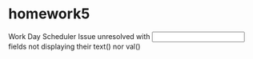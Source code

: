 # homework5
Work Day Scheduler
Issue unresolved with <input> fields not displaying their text() nor val()
